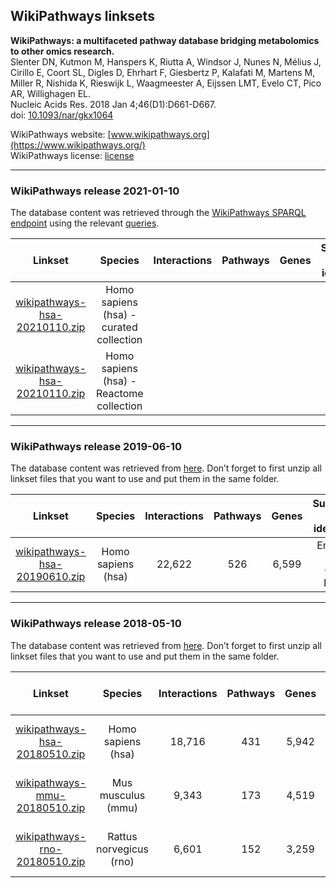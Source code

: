 ## WikiPathways linksets

**WikiPathways: a multifaceted pathway database bridging metabolomics to other omics research.<br/>**
Slenter DN, Kutmon M, Hanspers K, Riutta A, Windsor J, Nunes N, Mélius J, Cirillo E, Coort SL, Digles D, Ehrhart F, Giesbertz P, Kalafati M, Martens M, Miller R, Nishida K, Rieswijk L, Waagmeester A, Eijssen LMT, Evelo CT, Pico AR, Willighagen EL.<br/>
Nucleic Acids Res. 2018 Jan 4;46(D1):D661-D667.<br/>
doi: [10.1093/nar/gkx1064](http://doi.org/10.1093/nar/gkx1064)

WikiPathways website: [www.wikipathways.org](https://www.wikipathways.org/)<br/>
WikiPathways license: [license](https://www.wikipathways.org/index.php/WikiPathways:License_Terms)

---
### WikiPathways release 2021-01-10

The database content was retrieved through the [WikiPathways SPARQL endpoint](http://sparql.wikipathways.org/) using the relevant [queries](https://github.com/wikipathways/SPARQLQueries/tree/master/F.%20Datadump).

| Linkset | Species | Interactions | Pathways | Genes | Supported gene identifiers |
| :---: | :---: | :---: | :---: | :---: | :---: |
| [wikipathways-hsa-20210110.zip](placeholder-link) | Homo sapiens (hsa) - curated collection |  |  |  | Ensembl, NCBI Gene, HGNC |
| [wikipathways-hsa-20210110.zip](placeholder-link) | Homo sapiens (hsa) - Reactome collection | |  |  | Ensembl, NCBI Gene, HGNC |

---

### WikiPathways release 2019-06-10

The database content was retrieved from [here](http://data.wikipathways.org/20190610/). Don’t forget to first unzip all linkset files that you want to use and put them in the same folder.

| Linkset | Species | Interactions | Pathways | Genes | Supported gene identifiers |
| :---: | :---: | :---: | :---: | :---: | :---: |
| [wikipathways-hsa-20190610.zip](https://ndownloader.figshare.com/files/21623697?private_link=f491d68f327bf4978a74) | Homo sapiens (hsa) | 22,622 | 526 | 6,599 | Ensembl, NCBI Gene, HGNC |

---

### WikiPathways release 2018-05-10

The database content was retrieved from [here](http://data.wikipathways.org/20180510/). Don’t forget to first unzip all linkset files that you want to use and put them in the same folder.

| Linkset | Species | Interactions | Pathways | Genes | Supported gene identifiers |
| :---: | :---: | :---: | :---: | :---: | :---: |
| [wikipathways-hsa-20180510.zip](http://projects.bigcat.unimaas.nl/data/cytargetlinker/linksets/wikipathways/wikipathways-hsa-20180510.zip) | Homo sapiens (hsa) | 18,716 | 431 | 5,942 | Ensembl, NCBI Gene, HGNC |
| [wikipathways-mmu-20180510.zip](http://projects.bigcat.unimaas.nl/data/cytargetlinker/linksets/wikipathways/wikipathways-mmu-20180510.zip) | Mus musculus (mmu) | 9,343 | 173 | 4,519 | Ensembl, NCBI Gene, HGNC |
| [wikipathways-rno-20180510.zip](http://projects.bigcat.unimaas.nl/data/cytargetlinker/linksets/wikipathways/wikipathways-rno-20180510.zip) | Rattus norvegicus (rno) | 6,601 | 152 | 3,259 | Ensembl, NCBI Gene, HGNC |

